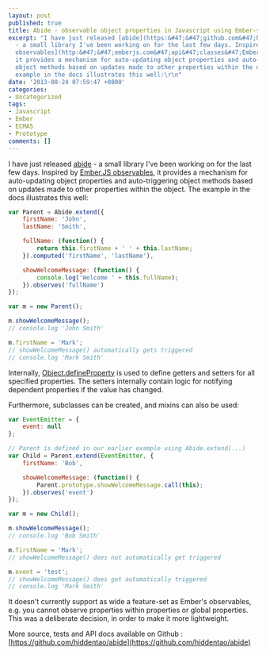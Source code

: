 ```yaml
---
layout: post
published: true
title: Abide - observable object properties in Javascript using Ember-style syntax
excerpt: "I have just released [abide](https:&#47;&#47;github.com&#47;hiddentao&#47;abide)
  - a small library I've been working on for the last few days. Inspired by [Ember.JS
  observables](http:&#47;&#47;emberjs.com&#47;api&#47;classes&#47;Ember.Observable.html),
  it provides a mechanism for auto-updating object properties and auto-triggering
  object methods based on updates made to other properties within the object. The
  example in the docs illustrates this well:\r\n"
date: '2013-08-24 07:59:47 +0800'
categories:
- Uncategorized
tags:
- Javascript
- Ember
- ECMA5
- Prototype
comments: []
---
```

I have just released [abide](https://github.com/hiddentao/abide) - a small library I've been working on for the last few days. Inspired by [Ember.JS observables](http://emberjs.com/api/classes/Ember.Observable.html), it provides a mechanism for auto-updating object properties and auto-triggering object methods based on updates made to other properties within the object. The example in the docs illustrates this well:

```js
var Parent = Abide.extend({
    firstName: 'John',
    lastName: 'Smith',

    fullName: (function() {
        return this.firstName + ' ' + this.lastName;
    }).computed('firstName', 'lastName'),

    showWelcomeMessage: (function() {
        console.log('Welcome ' + this.fullName);
    }).observes('fullName')
});

var m = new Parent();

m.showWelcomeMessage();
// console.log 'John Smith'

m.firstName = 'Mark';
// showWelcomeMessage() automatically gets triggered
// console.log 'Mark Smith'
```

Internally, [Object.defineProperty](https://developer.mozilla.org/en-US/docs/Web/JavaScript/Reference/Global_Objects/Object/defineProperty) is used to define getters and setters for all specified properties. The setters internally contain logic for notifying dependent properties if the value has changed.

Furthermore, subclasses can be created, and mixins can also be used:

```js
var EventEmitter = {
    event: null
};

// Parent is defined in our earlier example using Abide.extend(...)
var Child = Parent.extend(EventEmitter, {
    firstName: 'Bob',

    showWelcomeMessage: (function() {
        Parent.prototype.showWelcomeMessage.call(this);
    }).observes('event')
});

var m = new Child();

m.showWelcomeMessage();
// console.log 'Bob Smith'

m.firstName = 'Mark';
// showWelcomeMessage() does not automatically get triggered

m.event = 'test';
// showWelcomeMessage() does get automatically triggered
// console.log 'Mark Smith'
```

It doesn't currently support as wide a feature-set as Ember's observables, e.g. you cannot observe properties within properties or global properties. This was a deliberate decision, in order to make it more lightweight.

More source, tests and API docs available on Github : [https://github.com/hiddentao/abide](https://github.com/hiddentao/abide)
